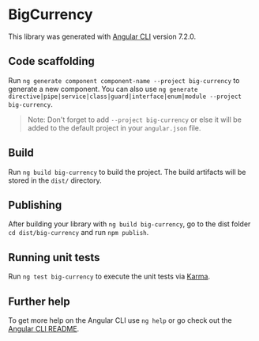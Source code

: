 # BigCurrency

This library was generated with [Angular CLI](https://github.com/angular/angular-cli) version 7.2.0.

## Code scaffolding

Run `ng generate component component-name --project big-currency` to generate a new component. You can also use `ng generate directive|pipe|service|class|guard|interface|enum|module --project big-currency`.
> Note: Don't forget to add `--project big-currency` or else it will be added to the default project in your `angular.json` file. 

## Build

Run `ng build big-currency` to build the project. The build artifacts will be stored in the `dist/` directory.

## Publishing

After building your library with `ng build big-currency`, go to the dist folder `cd dist/big-currency` and run `npm publish`.

## Running unit tests

Run `ng test big-currency` to execute the unit tests via [Karma](https://karma-runner.github.io).

## Further help

To get more help on the Angular CLI use `ng help` or go check out the [Angular CLI README](https://github.com/angular/angular-cli/blob/master/README.md).
